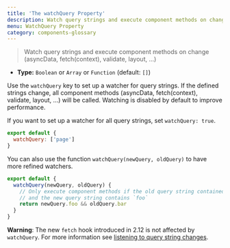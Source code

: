 ```yaml
---
title: 'The watchQuery Property'
description: Watch query strings and execute component methods on change (asyncData, fetch, validate, layout, ...)
menu: WatchQuery Property
category: components-glossary
---
```


> Watch query strings and execute component methods on change (asyncData, fetch(context), validate, layout, ...)

- **Type:** `Boolean` or `Array` or `Function` (default: `[]`)

Use the `watchQuery` key to set up a watcher for query strings. If the defined strings change, all component methods (asyncData, fetch(context), validate, layout, ...) will be called. Watching is disabled by default to improve performance.

If you want to set up a watcher for all query strings, set `watchQuery: true`.

```js
export default {
  watchQuery: ['page']
}
```

You can also use the function `watchQuery(newQuery, oldQuery)` to have more refined watchers.

```js
export default {
  watchQuery(newQuery, oldQuery) {
    // Only execute component methods if the old query string contained `bar`
    // and the new query string contains `foo`
    return newQuery.foo && oldQuery.bar
  }
}
```

<base-alert>

**Warning**: The new `fetch` hook introduced in 2.12 is not affected by `watchQuery`. For more information see [listening to query string changes](/api/pages-fetch#listening-to-query-string-changes).

</base-alert>
